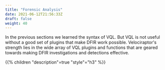 ```yaml
---
title: "Forensic Analysis"
date: 2021-06-12T21:56:33Z
draft: false
weight: 40
---
```


In the previous sections we learned the syntax of VQL. But VQL is not
useful without a good set of plugins that make DFIR work
possible. Velociraptor's strength lies in the wide array of VQL
plugins and functions that are geared towards making DFIR
investigations and detections effective.

{{% children "description"=true "style"="h3" %}}
